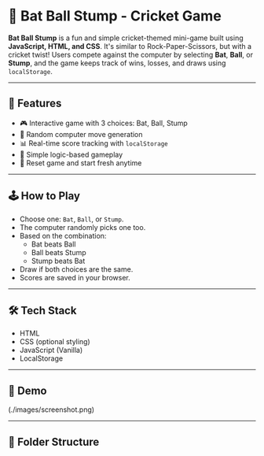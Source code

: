 # 🏏 Bat Ball Stump - Cricket Game

**Bat Ball Stump** is a fun and simple cricket-themed mini-game built using **JavaScript, HTML, and CSS**. It's similar to Rock-Paper-Scissors, but with a cricket twist! Users compete against the computer by selecting **Bat**, **Ball**, or **Stump**, and the game keeps track of wins, losses, and draws using `localStorage`.

---

## 🚀 Features

- 🎮 Interactive game with 3 choices: Bat, Ball, Stump
- 🤖 Random computer move generation
- 📊 Real-time score tracking with `localStorage`
- 🧠 Simple logic-based gameplay
- 🔁 Reset game and start fresh anytime

---

## 🕹️ How to Play

- Choose one: `Bat`, `Ball`, or `Stump`.
- The computer randomly picks one too.
- Based on the combination:
  - Bat beats Ball
  - Ball beats Stump
  - Stump beats Bat
- Draw if both choices are the same.
- Scores are saved in your browser.

---

## 🛠️ Tech Stack

- HTML
- CSS (optional styling)
- JavaScript (Vanilla)
- LocalStorage

---

## 📸 Demo

(./images/screenshot.png)

---

## 📂 Folder Structure
